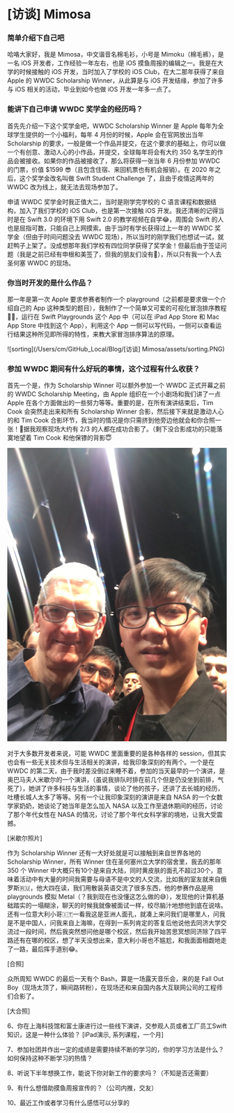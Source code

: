 # [访谈] Mimosa

### 简单介绍下自己吧

哈咯大家好，我是 Mimosa，中文谐音名棉毛衫，小号是 Mimoku（棉毛裤），是一名 iOS 开发者，工作经验一年左右，也是 iOS 摸鱼周报的编辑之一。我是在大学的时候接触的 iOS 开发，当时加入了学校的 iOS Club，在大二那年获得了来自 Apple 的 WWDC Scholarship Winner，从此算是与 iOS 开发结缘，参加了许多与 iOS 相关的活动，毕业到如今也做 iOS 开发一年多一点了。

### 能讲下自己申请 WWDC 奖学金的经历吗？

首先先介绍一下这个奖学金吧，WWDC Scholarship Winner 是 Apple 每年为全球学生提供的一个小福利，每年 4 月份的时候，Apple 会在官网放出当年 Scholarship 的要求，一般是做一个作品并提交，在这个要求的基础上，你可以做一个有创意、激动人心的小作品，并提交，全球每年将会有大约 350 名学生的作品会被接收。如果你的作品被接收了，那么将获得一张当年 6 月份参加 WWDC 的门票，价值 $1599 😎（且包含住宿、来回机票也有机会报销）。在 2020 年之后，这个奖学金改名叫做 Swift Student Challenge 了，且由于疫情这两年的 WWDC 改为线上，就无法去现场参加了。

申请 WWDC 奖学金时我正值大二，当时是刚学完学校的 C 语言课程和数据结构，加入了我们学校的 iOS Club，也是第一次接触 iOS 开发。我还清晰的记得当时是在 Swift 3.0 的环境下用 Swift 2.0 的教学视频在自学😂，周围会 Swift 的人也是屈指可数，只能自己上网摸索。由于当时有学长获得过上一年的 WWDC 奖学金（但由于时间问题没去 WWDC 现场），所以当时的刚学我们也想试一试，就赶鸭子上架了。没成想那年我们学校有四位同学获得了奖学金！但最后由于签证问题（我是之前已经有申根和美签了，但我的朋友们没有🥲），所以只有我一个人去圣何塞 WWDC 的现场。

### 你当时开发的是什么作品？
那一年是第一次 Apple 要求参赛者制作一个 playground（之前都是要求做一个介绍自己的 App 这种类型的题目），我制作了一个简单又可爱的可视化冒泡排序教程💂‍♀️，运行在 Swift Playgrounds 这个 App 中（可以在 iPad App Store 和 Mac App Store 中找到这个 App），利用这个 App 一侧可以写代码，一侧可以查看运行结果这种所见即所得的特性，来教大家冒泡排序算法的原理。

![sorting](/Users/cm/GitHub_Local/Blog/[访谈] Mimosa/assets/sorting.PNG)

### 参加 WWDC 期间有什么好玩的事情，这个过程有什么收获？

首先一个是，作为 Scholarship Winner 可以额外参加一个 WWDC 正式开幕之前的 WWDC Scholarship Meeting，由 Apple 组织在一个小剧场和我们讲了一点 Apple 在各个方面做出的一些努力等等。重要的是，在所有演讲结束后，Tim Cook 会突然走出来和所有 Scholarship Winner 合影，然后接下来就是激动人心的和 Tim Cook 合影环节，我当时的情况是你只需挤到他旁边他就会和你合照一张！🤩据我观察现场大约有 2/3 的人都在成功合影了。（剩下没合影成功的只能落寞地望着 Tim Cook 和他保镖的背影😇

![shuai](assets/shuai.JPG)

对于大多数开发者来说，可能 WWDC 里面重要的是各种各样的 session，但其实也会有一些无关技术但与生活相关的演讲，给我印象深刻的有两个。一个是在 WWDC 的第二天，由于我时差没倒过来睡不着，参加的当天最早的一个演讲，是奥巴马夫人米歇尔的一个演讲，（虽说我排队时排在前几个但是仍没坐到前排，气死了），她讲了许多科技与生活的事情，谈论了他的孩子，还讲了去长城的经历，吐槽长城人太多了等等。另有一个让我印象深刻的演讲是来自 NASA 的一个女数学家奶奶，她谈论了她当年是怎么加入 NASA 以及工作至退休期间的经历，讨论了那个年代女性在 NASA 的情况，讨论了那个年代女科学家的境地，让我大受震撼。

[米歇尔照片]

作为 Scholarship Winner 还有一大好处就是可以接触到来自世界各地的 Scholarship Winner，所有 Winner 住在圣何塞州立大学的宿舍里，我去的那年 350 个 Winner 中大概只有10个是来自大陆，同时黄皮肤的面孔不超过30个，意味着活动中有大量的时间我需要与母语不是中文的人交流，比如我的室友就来自俄罗斯🇷🇺，他大四在读，我们用散装英语交流了很多东西，他的参赛作品是用 playgrounds 模拟 Metal（？我到现在也没懂这怎么做的😅），发现他的计算机基础踏实的一塌糊涂，聊天的时候我就像被面试一样，绞尽脑汁地想他到底在说啥。还有一位意大利小哥🇮🇹一看我这是亚洲人面孔，就凑上来问我们是哪里人，问我是不是中国人，问我来自上海嘛，在得到一系列肯定的答复后他说他去同济大学交流过一段时间，然后我突然想问他是哪个校区，然后我开始苦思冥想同济除了四平路还有在哪的校区，想了半天没想出来，意大利小哥也不尴尬，和我面面相觑地走了一路，最后挥手道别😂。

[合照]

众所周知 WWDC 的最后一天有个 Bash，算是一场露天音乐会，来的是 Fall Out Boy（现场太顶了，瞬间路转粉），在现场还和来自国内各大互联网公司的工程师们合影了。

[大合照]

6、你在上海科技馆和富士康进行过一些线下演讲，交参观人员或者工厂员工Swift知识，这是一种什么体验？
[iPad演示, 系列课程，一个月]

7、参加社团并作出一定的成绩是需要持续不断的学习的，你的学习方法是什么？如何保持这种不断学习的热情？

8、听说下半年想换工作，能说下你对新工作的要求吗？（不知是否还需要）

9、有什么想借助摸鱼周报宣传的？（公司内推，交友）

10、最近工作或者学习有什么感悟可以分享的